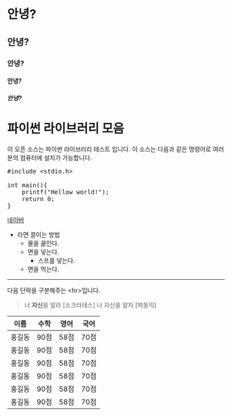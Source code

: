 # 안녕?
## 안녕?
### 안녕?
#### 안녕?
##### 안녕?
# 파이썬 라이브러리 모음
이 오픈 소스는 파이썬 라이브러리 테스트 입니다. 이 소스는 다음과 같은 명령어로 여러분의 컴퓨터에 설치가 가능합니다.

<pre>
#include &ltstdio.h&gt

int main(){
    printf("Hellow world!");
    return 0;
}
</pre>

[네이버](https://www.naver.com/)

* 라면 끌이는 방법 
    * 물을 끓인다.
    * 면을 넣는다.
        * 스프를 넣는다.
    * 면을 먹는다.

<hr>
다음 단락을 구분해주는 &lthr&gt입니다.

> 너 **자신**을 알라 [소크라테스]
> 나 자신을 알자 [박동익]

이름|수학|영어|국어
---|---|---|---|
홍길동|90점|58점|70점|
홍길동|90점|58점|70점|
홍길동|90점|58점|70점|
홍길동|90점|58점|70점|
홍길동|90점|58점|70점|
홍길동|90점|58점|70점|